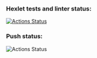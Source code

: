 ### Hexlet tests and linter status:
[![Actions Status](https://github.com/nightlord189/devops-for-programmers-project-lvl1/workflows/hexlet-check/badge.svg?branch=)](https://github.com/nightlord189/devops-for-programmers-project-lvl1/actions?query=branch:)

### Push status:
![Actions Status](https://github.com/nightlord189/devops-for-programmers-project-lvl1/workflows/push/badge.svg)
